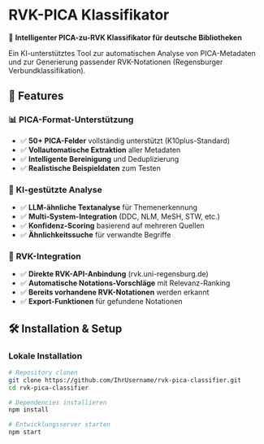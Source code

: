 # RVK-PICA Klassifikator

🎯 **Intelligenter PICA-zu-RVK Klassifikator für deutsche Bibliotheken**

Ein KI-unterstütztes Tool zur automatischen Analyse von PICA-Metadaten und zur Generierung passender RVK-Notationen (Regensburger Verbundklassifikation).

## 🚀 Features

### 📊 **PICA-Format-Unterstützung**
- ✅ **50+ PICA-Felder** vollständig unterstützt (K10plus-Standard)
- ✅ **Vollautomatische Extraktion** aller Metadaten
- ✅ **Intelligente Bereinigung** und Deduplizierung
- ✅ **Realistische Beispieldaten** zum Testen

### 🧠 **KI-gestützte Analyse**
- ✅ **LLM-ähnliche Textanalyse** für Themenerkennung
- ✅ **Multi-System-Integration** (DDC, NLM, MeSH, STW, etc.)
- ✅ **Konfidenz-Scoring** basierend auf mehreren Quellen
- ✅ **Ähnlichkeitssuche** für verwandte Begriffe

### 🎯 **RVK-Integration**
- ✅ **Direkte RVK-API-Anbindung** (rvk.uni-regensburg.de)
- ✅ **Automatische Notations-Vorschläge** mit Relevanz-Ranking
- ✅ **Bereits vorhandene RVK-Notationen** werden erkannt
- ✅ **Export-Funktionen** für gefundene Notationen

## 🛠️ **Installation & Setup**

### **Lokale Installation**

```bash
# Repository clonen
git clone https://github.com/IhrUsername/rvk-pica-classifier.git
cd rvk-pica-classifier

# Dependencies installieren
npm install

# Entwicklungsserver starten
npm start
